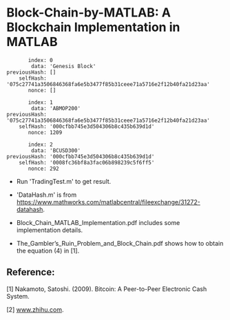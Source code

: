 # Block-Chain-by-MATLAB: A Blockchain Implementation in MATLAB


           index: 0
            data: 'Genesis Block'
    previousHash: []
        selfHash: '075c27741a3506846368fa6e5b3477f85b31ceee71a5716e2f12b40fa21d23aa'
           nonce: []

           index: 1
            data: 'ABMOP200'
    previousHash: '075c27741a3506846368fa6e5b3477f85b31ceee71a5716e2f12b40fa21d23aa'
        selfHash: '000cfbb745e3d504306b8c435b639d1d'
           nonce: 1209

           index: 2
            data: 'BCUSD300'
    previousHash: '000cfbb745e3d504306b8c435b639d1d'
        selfHash: '0008fc36bf8a3fac06b898239c5f6ff5'
           nonce: 292




* Run 'TradingTest.m' to get result. 

* 'DataHash.m' is from https://www.mathworks.com/matlabcentral/fileexchange/31272-datahash.

* Block_Chain_MATLAB_Implementation.pdf includes some implementation details.

* The_Gambler’s_Ruin_Problem_and_Block_Chain.pdf shows how to obtain the equation (4) in [1].

## Reference: 

[1] Nakamoto, Satoshi. (2009). Bitcoin: A Peer-to-Peer Electronic Cash System.  

[2] www.zhihu.com.
